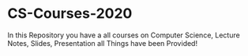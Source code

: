 # CS-Courses-2020
In this Repository you have a all courses on Computer Science, Lecture Notes, Slides, Presentation all Things have been Provided!
